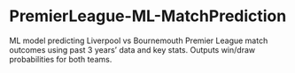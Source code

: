 # PremierLeague-ML-MatchPrediction
ML model predicting Liverpool vs Bournemouth Premier League match outcomes using past 3 years’ data and key stats. Outputs win/draw probabilities for both teams.

